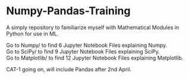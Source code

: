# Numpy-Pandas-Training
A simply repository to familiarize myself with Mathematical Modules in Python for use in ML.

Go to Numpy/ to find 6 Jupyter Notebook Files explaining Numpy. \
Go to SciPy/ to find 9 Jupyter Notebook Files explaining SciPy. \
Go to Matplotlib/ to find 12 Jupyter Notebook Files explaining Matplotlib. 

CAT-1 going on, will include Pandas after 2nd April.
